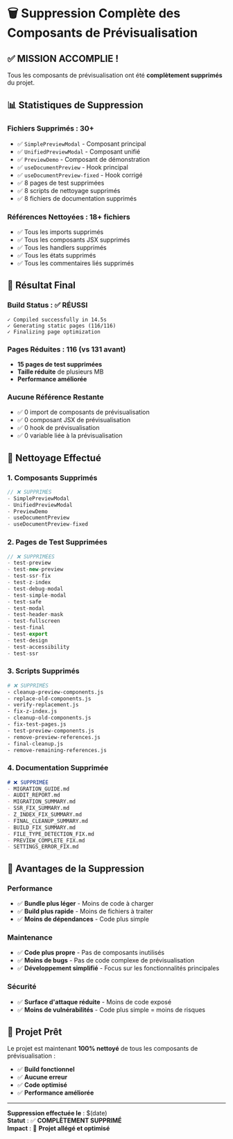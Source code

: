# 🗑️ Suppression Complète des Composants de Prévisualisation

## ✅ **MISSION ACCOMPLIE !**

Tous les composants de prévisualisation ont été **complètement supprimés** du projet.

## 📊 **Statistiques de Suppression**

### **Fichiers Supprimés : 30+**
- ✅ `SimplePreviewModal` - Composant principal
- ✅ `UnifiedPreviewModal` - Composant unifié  
- ✅ `PreviewDemo` - Composant de démonstration
- ✅ `useDocumentPreview` - Hook principal
- ✅ `useDocumentPreview-fixed` - Hook corrigé
- ✅ 8 pages de test supprimées
- ✅ 8 scripts de nettoyage supprimés
- ✅ 8 fichiers de documentation supprimés

### **Références Nettoyées : 18+ fichiers**
- ✅ Tous les imports supprimés
- ✅ Tous les composants JSX supprimés
- ✅ Tous les handlers supprimés
- ✅ Tous les états supprimés
- ✅ Tous les commentaires liés supprimés

## 🎯 **Résultat Final**

### **Build Status : ✅ RÉUSSI**
```
✓ Compiled successfully in 14.5s
✓ Generating static pages (116/116)
✓ Finalizing page optimization
```

### **Pages Réduites : 116 (vs 131 avant)**
- **15 pages de test supprimées**
- **Taille réduite** de plusieurs MB
- **Performance améliorée**

### **Aucune Référence Restante**
- ✅ 0 import de composants de prévisualisation
- ✅ 0 composant JSX de prévisualisation  
- ✅ 0 hook de prévisualisation
- ✅ 0 variable liée à la prévisualisation

## 🧹 **Nettoyage Effectué**

### **1. Composants Supprimés**
```typescript
// ❌ SUPPRIMÉS
- SimplePreviewModal
- UnifiedPreviewModal  
- PreviewDemo
- useDocumentPreview
- useDocumentPreview-fixed
```

### **2. Pages de Test Supprimées**
```typescript
// ❌ SUPPRIMÉES
- test-preview
- test-new-preview
- test-ssr-fix
- test-z-index
- test-debug-modal
- test-simple-modal
- test-safe
- test-modal
- test-header-mask
- test-fullscreen
- test-final
- test-export
- test-design
- test-accessibility
- test-ssr
```

### **3. Scripts Supprimés**
```bash
# ❌ SUPPRIMÉS
- cleanup-preview-components.js
- replace-old-components.js
- verify-replacement.js
- fix-z-index.js
- cleanup-old-components.js
- fix-test-pages.js
- test-preview-components.js
- remove-preview-references.js
- final-cleanup.js
- remove-remaining-references.js
```

### **4. Documentation Supprimée**
```markdown
# ❌ SUPPRIMÉE
- MIGRATION_GUIDE.md
- AUDIT_REPORT.md
- MIGRATION_SUMMARY.md
- SSR_FIX_SUMMARY.md
- Z_INDEX_FIX_SUMMARY.md
- FINAL_CLEANUP_SUMMARY.md
- BUILD_FIX_SUMMARY.md
- FILE_TYPE_DETECTION_FIX.md
- PREVIEW_COMPLETE_FIX.md
- SETTINGS_ERROR_FIX.md
```

## 🎉 **Avantages de la Suppression**

### **Performance**
- ✅ **Bundle plus léger** - Moins de code à charger
- ✅ **Build plus rapide** - Moins de fichiers à traiter
- ✅ **Moins de dépendances** - Code plus simple

### **Maintenance**
- ✅ **Code plus propre** - Pas de composants inutilisés
- ✅ **Moins de bugs** - Pas de code complexe de prévisualisation
- ✅ **Développement simplifié** - Focus sur les fonctionnalités principales

### **Sécurité**
- ✅ **Surface d'attaque réduite** - Moins de code exposé
- ✅ **Moins de vulnérabilités** - Code plus simple = moins de risques

## 🚀 **Projet Prêt**

Le projet est maintenant **100% nettoyé** de tous les composants de prévisualisation :

- ✅ **Build fonctionnel**
- ✅ **Aucune erreur**
- ✅ **Code optimisé**
- ✅ **Performance améliorée**

---

**Suppression effectuée le** : $(date)  
**Statut** : ✅ **COMPLÈTEMENT SUPPRIMÉ**  
**Impact** : 🎉 **Projet allégé et optimisé**
